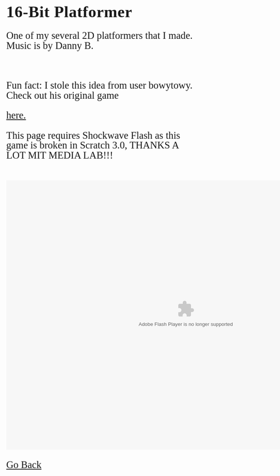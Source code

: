 <html>
<style>
		h3 {
			font-family: AppleKid;
			line-height: 1;
			letter-spacing: 0.8px;
		}
		h2 {
			font-family: AppleKid;
			line-height: 1;
			letter-spacing: 0.8px;
		}
		h1 {
			font-family: AppleKid;
			line-height: 1;
			letter-spacing: 0.8px;
		}
		@font-face {
			font-family: AppleKid;
			src: url('../../images/Apple-Kid.woff2') format('woff2'),
				url('../../images/Apple-Kid.woff') format('woff');
			font-weight: normal;
			font-style: normal;
		}
        p.small {
            line-height: 1;
        }
		.mainContent {
			font-family: AppleKid;
			font-size: 20pt;
			line-height: 1;
		}
</style>
<body>
<div class="mainContent">
<h1 style="font-size:32pt">16-Bit Platformer</h1>
<p>One of my several 2D platformers that I made. Music is by Danny B.</p><br />
<p>Fun fact: I stole this idea from user bowytowy. Check out his original game </p><a href="https://scratch.mit.edu/projects/70667958/">here.</a><br />
<p>This page requires Shockwave Flash as this game is broken in Scratch 3.0, THANKS A LOT MIT MEDIA LAB!!!</p><br />
<object classid="clsid:D27CDB6E-AE6D-11cf-96B8-444553540000"
codebase="http://download.macromedia.com/pub/shockwave/cabs/flash/swflash.cab#version=6,0,29,0"
width="970" height="720">
<param name="movie" value="16BitPlatformer.swf">
<param name="quality" value="high">
<embed src="16BitPlatformer.swf" quality="high"
pluginspage="http://www.macromedia.com/go/getflashplayer"
type="application/x-shockwave-flash" width="960" height="720">
</object>
<br />
<br />
<a href="https://sterophonick.github.io/Archive/OtherScratch">Go Back</a><br />
</div>
</body>
</html>